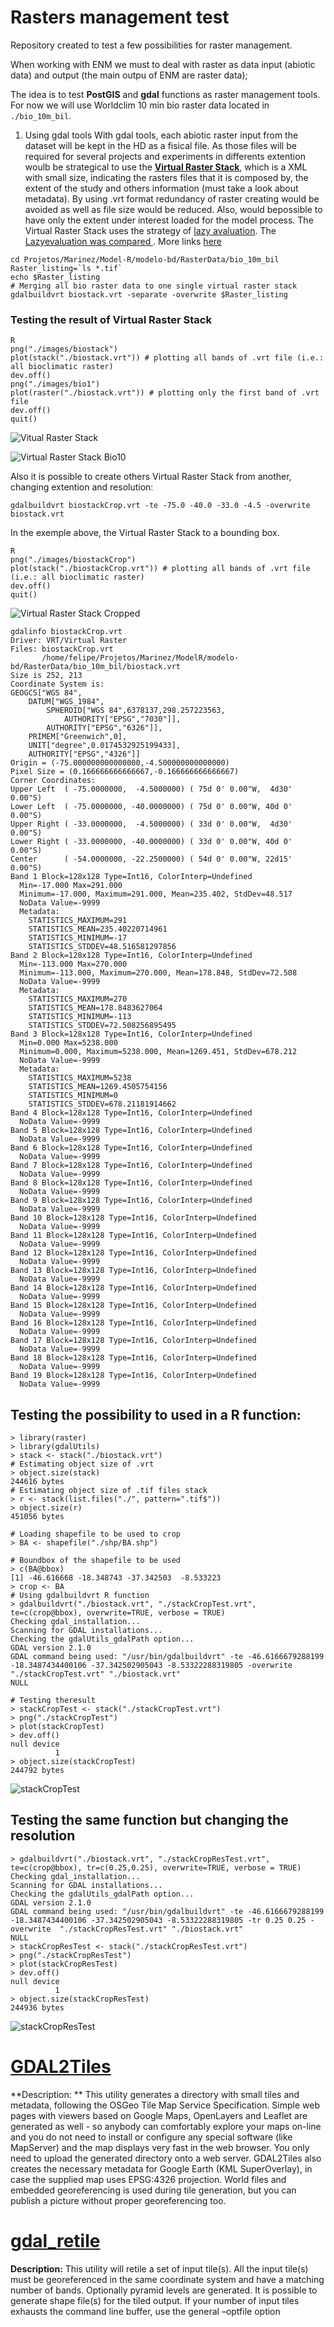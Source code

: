 # Rasters management test

Repository created to test a few possibilities for raster management.

When working with ENM we must to deal with raster as data input (abiotic data) and output (the main outpu of ENM are raster data);

The idea is to test **PostGIS** and **gdal** functions as raster management tools. For now we will use Worldclim 10 min bio raster data located in `./bio_10m_bil`.

1. Using gdal tools
With gdal tools, each abiotic raster input from the dataset will be kept in the HD as a fisical file.
As those files will be required for several projects and experiments in differents extention woulb be strategical to use the [**Virtual Raster Stack**](http://www.gdal.org/gdal_vrttut.html), which is a XML with small size, indicating the rasters files that it is composed by, the extent of the study and others information (must take a look about metadata).
By using .vrt format redundancy of raster creating would be avoided as well as file size would be reduced. Also, would bepossible to have only the extent under interest loaded for the model process.
The Virtual Raster Stack uses the strategy of [lazy avaluation](https://en.wikipedia.org/wiki/Lazy_evaluation). The [Lazyevaluation was compared ](http://www.perrygeo.com/lazy-raster-processing-with-gdal-vrts.html). More links [here](http://www.paolocorti.net/2012/03/08/gdal_virtual_formats/)

```
cd Projetos/Marinez/Model-R/modelo-bd/RasterData/bio_10m_bil
Raster_listing=`ls *.tif`
echo $Raster_listing
# Merging all bio raster data to one single virtual raster stack
gdalbuildvrt biostack.vrt -separate -overwrite $Raster_listing

```
### Testing the result of Virtual Raster Stack

```
R
png("./images/biostack")
plot(stack("./biostack.vrt")) # plotting all bands of .vrt file (i.e.: all bioclimatic raster)
dev.off()
png("./images/bio1")
plot(raster("./biostack.vrt")) # plotting only the first band of .vrt file
dev.off()
quit()
```
![Vitual Raster Stack](https://github.com/Model-R/modelo-bd/blob/master/images/biostack.png?raw=true)

![Virtual Raster Stack Bio10](https://github.com/Model-R/modelo-bd/blob/master/images/bio1.png?raw=true)

Also it is possible to create others Virtual Raster Stack from another, changing extention and resolution:
```
gdalbuildvrt biostackCrop.vrt -te -75.0 -40.0 -33.0 -4.5 -overwrite biostack.vrt
```
In the exemple above, the Virtual Raster Stack to a bounding box.

```
R
png("./images/biostackCrop")
plot(stack("./biostackCrop.vrt")) # plotting all bands of .vrt file (i.e.: all bioclimatic raster)
dev.off()
quit()
```

![Virtual Raster Stack Cropped](https://github.com/Model-R/modelo-bd/blob/master/images/biostackCrop.png?raw=true)

```
gdalinfo biostackCrop.vrt
Driver: VRT/Virtual Raster
Files: biostackCrop.vrt
       /home/felipe/Projetos/Marinez/ModelR/modelo-bd/RasterData/bio_10m_bil/biostack.vrt
Size is 252, 213
Coordinate System is:
GEOGCS["WGS 84",
    DATUM["WGS_1984",
        SPHEROID["WGS 84",6378137,298.257223563,
            AUTHORITY["EPSG","7030"]],
        AUTHORITY["EPSG","6326"]],
    PRIMEM["Greenwich",0],
    UNIT["degree",0.0174532925199433],
    AUTHORITY["EPSG","4326"]]
Origin = (-75.000000000000000,-4.500000000000000)
Pixel Size = (0.166666666666667,-0.166666666666667)
Corner Coordinates:
Upper Left  ( -75.0000000,  -4.5000000) ( 75d 0' 0.00"W,  4d30' 0.00"S)
Lower Left  ( -75.0000000, -40.0000000) ( 75d 0' 0.00"W, 40d 0' 0.00"S)
Upper Right ( -33.0000000,  -4.5000000) ( 33d 0' 0.00"W,  4d30' 0.00"S)
Lower Right ( -33.0000000, -40.0000000) ( 33d 0' 0.00"W, 40d 0' 0.00"S)
Center      ( -54.0000000, -22.2500000) ( 54d 0' 0.00"W, 22d15' 0.00"S)
Band 1 Block=128x128 Type=Int16, ColorInterp=Undefined
  Min=-17.000 Max=291.000 
  Minimum=-17.000, Maximum=291.000, Mean=235.402, StdDev=48.517
  NoData Value=-9999
  Metadata:
    STATISTICS_MAXIMUM=291
    STATISTICS_MEAN=235.40220714961
    STATISTICS_MINIMUM=-17
    STATISTICS_STDDEV=48.516581297856
Band 2 Block=128x128 Type=Int16, ColorInterp=Undefined
  Min=-113.000 Max=270.000 
  Minimum=-113.000, Maximum=270.000, Mean=178.848, StdDev=72.508
  NoData Value=-9999
  Metadata:
    STATISTICS_MAXIMUM=270
    STATISTICS_MEAN=178.8483627064
    STATISTICS_MINIMUM=-113
    STATISTICS_STDDEV=72.508256895495
Band 3 Block=128x128 Type=Int16, ColorInterp=Undefined
  Min=0.000 Max=5238.000 
  Minimum=0.000, Maximum=5238.000, Mean=1269.451, StdDev=678.212
  NoData Value=-9999
  Metadata:
    STATISTICS_MAXIMUM=5238
    STATISTICS_MEAN=1269.4505754156
    STATISTICS_MINIMUM=0
    STATISTICS_STDDEV=678.21181914662
Band 4 Block=128x128 Type=Int16, ColorInterp=Undefined
  NoData Value=-9999
Band 5 Block=128x128 Type=Int16, ColorInterp=Undefined
  NoData Value=-9999
Band 6 Block=128x128 Type=Int16, ColorInterp=Undefined
  NoData Value=-9999
Band 7 Block=128x128 Type=Int16, ColorInterp=Undefined
  NoData Value=-9999
Band 8 Block=128x128 Type=Int16, ColorInterp=Undefined
  NoData Value=-9999
Band 9 Block=128x128 Type=Int16, ColorInterp=Undefined
  NoData Value=-9999
Band 10 Block=128x128 Type=Int16, ColorInterp=Undefined
  NoData Value=-9999
Band 11 Block=128x128 Type=Int16, ColorInterp=Undefined
  NoData Value=-9999
Band 12 Block=128x128 Type=Int16, ColorInterp=Undefined
  NoData Value=-9999
Band 13 Block=128x128 Type=Int16, ColorInterp=Undefined
  NoData Value=-9999
Band 14 Block=128x128 Type=Int16, ColorInterp=Undefined
  NoData Value=-9999
Band 15 Block=128x128 Type=Int16, ColorInterp=Undefined
  NoData Value=-9999
Band 16 Block=128x128 Type=Int16, ColorInterp=Undefined
  NoData Value=-9999
Band 17 Block=128x128 Type=Int16, ColorInterp=Undefined
  NoData Value=-9999
Band 18 Block=128x128 Type=Int16, ColorInterp=Undefined
  NoData Value=-9999
Band 19 Block=128x128 Type=Int16, ColorInterp=Undefined
  NoData Value=-9999
```

## Testing the possibility to used in a R function:

```
> library(raster)
> library(gdalUtils)
> stack <- stack("./biostack.vrt")
# Estimating object size of .vrt
> object.size(stack)
244616 bytes
# Estimating object size of .tif files stack
> r <- stack(list.files("./", pattern=".tif$"))
> object.size(r)
451056 bytes

# Loading shapefile to be used to crop
> BA <- shapefile("./shp/BA.shp")

# Boundbox of the shapefile to be used
> c(BA@bbox)
[1] -46.616668 -18.348743 -37.342503  -8.533223
> crop <- BA
# Using gdalbuildvrt R function
> gdalbuildvrt("./biostack.vrt", "./stackCropTest.vrt", te=c(crop@bbox), overwrite=TRUE, verbose = TRUE)
Checking gdal_installation...
Scanning for GDAL installations...
Checking the gdalUtils_gdalPath option...
GDAL version 2.1.0
GDAL command being used: "/usr/bin/gdalbuildvrt" -te -46.6166679288199 -18.3487434400106 -37.342502905043 -8.53322288319805 -overwrite  "./stackCropTest.vrt" "./biostack.vrt"
NULL

# Testing theresult
> stackCropTest <- stack("./stackCropTest.vrt")
> png("./stackCropTest")
> plot(stackCropTest)
> dev.off()
null device 
          1 
> object.size(stackCropTest)
244792 bytes
```
![stackCropTest](https://github.com/Model-R/modelo-bd/blob/master/images/stackCropTest.png?raw=true)

## Testing the same function but changing the resolution

```
> gdalbuildvrt("./biostack.vrt", "./stackCropResTest.vrt", te=c(crop@bbox), tr=c(0.25,0.25), overwrite=TRUE, verbose = TRUE)
Checking gdal_installation...
Scanning for GDAL installations...
Checking the gdalUtils_gdalPath option...
GDAL version 2.1.0
GDAL command being used: "/usr/bin/gdalbuildvrt" -te -46.6166679288199 -18.3487434400106 -37.342502905043 -8.53322288319805 -tr 0.25 0.25 -overwrite  "./stackCropResTest.vrt" "./biostack.vrt"
NULL
> stackCropResTest <- stack("./stackCropResTest.vrt")
> png("./stackCropResTest")
> plot(stackCropResTest)
> dev.off()
null device 
          1 
> object.size(stackCropResTest)
244936 bytes
```

![stackCropResTest](https://github.com/Model-R/modelo-bd/blob/master/images/stackCropResTest.png?raw=true)

# [GDAL2Tiles](http://www.gdal.org/gdal2tiles.html)

**Description: **
This utility generates a directory with small tiles and metadata, following the OSGeo Tile Map Service Specification. Simple web pages with viewers based on Google Maps, OpenLayers and Leaflet are generated as well - so anybody can comfortably explore your maps on-line and you do not need to install or configure any special software (like MapServer) and the map displays very fast in the web browser. You only need to upload the generated directory onto a web server.
GDAL2Tiles also creates the necessary metadata for Google Earth (KML SuperOverlay), in case the supplied map uses EPSG:4326 projection.
World files and embedded georeferencing is used during tile generation, but you can publish a picture without proper georeferencing too.


# [gdal_retile](http://www.gdal.org/gdal_retile.html)

**Description:**
This utility will retile a set of input tile(s). All the input tile(s) must be georeferenced in the same coordinate system and have a matching number of bands. Optionally pyramid levels are generated. It is possible to generate shape file(s) for the tiled output.
If your number of input tiles exhausts the command line buffer, use the general –optfile option
